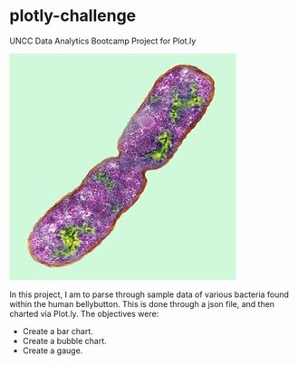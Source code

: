 # plotly-challenge
 UNCC Data Analytics Bootcamp Project for Plot.ly
 
 ![Creating an active page with charts for Plotly]( https://github.com/AgapeofIcarus/plotly-challenge/blob/main/Images/bacteria.jpg?raw=true)
 
 In this project, I am to parse through sample data of various bacteria found within the human bellybutton. This is done through a json file, and then charted via Plot.ly. The objectives were:
 
 * Create a bar chart.
 * Create a bubble chart.
 * Create a gauge.
